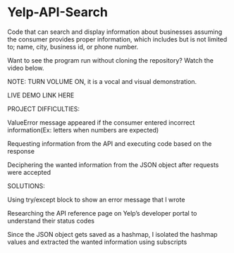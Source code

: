 # Yelp-API-Search

Code that can search and display information about businesses assuming the consumer provides proper information, which includes but is not limited to; name, city, business id, or phone number. 

Want to see the program run without cloning the repository? Watch the video below.

NOTE: TURN VOLUME ON, it is a vocal and visual demonstration.

LIVE DEMO LINK HERE

PROJECT DIFFICULTIES:

ValueError message appeared if the consumer entered incorrect information(Ex: letters when numbers are expected)

Requesting information from the API and executing code based on the response

Deciphering the wanted information from the JSON object after requests were accepted

SOLUTIONS:

Using try/except block to show an error message that I wrote

Researching the API reference page on Yelp’s developer portal to understand their status codes

Since the JSON object gets saved as a hashmap, I isolated the hashmap values and extracted the wanted information using subscripts
